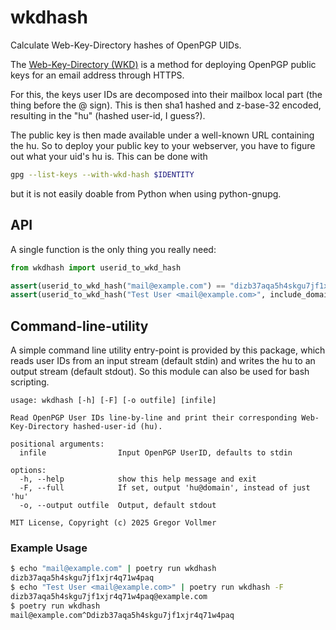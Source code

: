 # wkdhash

Calculate Web-Key-Directory hashes of OpenPGP UIDs.

The [Web-Key-Directory (WKD)](https://wiki.gnupg.org/WKD) is a method for
deploying OpenPGP public keys for an email address through HTTPS.

For this, the keys user IDs are decomposed into their mailbox local part
(the thing before the @ sign). This is then sha1 hashed and z-base-32 encoded,
resulting in the "hu" (hashed user-id, I guess?).

The public key is then made available under a well-known URL containing the
hu. So to deploy your public key to your webserver, you have to figure out
what your uid's hu is. This can be done with

```bash
gpg --list-keys --with-wkd-hash $IDENTITY
```

but it is not easily doable from Python when using python-gnupg.

## API

A single function is the only thing you really need:

```python
from wkdhash import userid_to_wkd_hash

assert(userid_to_wkd_hash("mail@example.com") == "dizb37aqa5h4skgu7jf1xjr4q71w4paq")
assert(userid_to_wkd_hash("Test User <mail@example.com>", include_domain=True) == "dizb37aqa5h4skgu7jf1xjr4q71w4paq@example.com")
```

## Command-line-utility

A simple command line utility entry-point is provided by this package,
which reads user IDs from an input stream (default stdin) and writes
the hu to an output stream (default stdout). So this module can also
be used for bash scripting.


```
usage: wkdhash [-h] [-F] [-o outfile] [infile]

Read OpenPGP User IDs line-by-line and print their corresponding Web-Key-Directory hashed-user-id (hu).

positional arguments:
  infile                Input OpenPGP UserID, defaults to stdin

options:
  -h, --help            show this help message and exit
  -F, --full            If set, output 'hu@domain', instead of just 'hu'
  -o, --output outfile  Output, default stdout

MIT License, Copyright (c) 2025 Gregor Vollmer
```

### Example Usage
```bash
$ echo "mail@example.com" | poetry run wkdhash
dizb37aqa5h4skgu7jf1xjr4q71w4paq
$ echo "Test User <mail@example.com>" | poetry run wkdhash -F
dizb37aqa5h4skgu7jf1xjr4q71w4paq@example.com
$ poetry run wkdhash
mail@example.com^Ddizb37aqa5h4skgu7jf1xjr4q71w4paq
```
